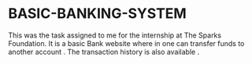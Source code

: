 # BASIC-BANKING-SYSTEM
This was the task assigned to me  for the internship at  The Sparks Foundation. It is a basic Bank website where in one can transfer funds to another account . The transaction history is also available .
